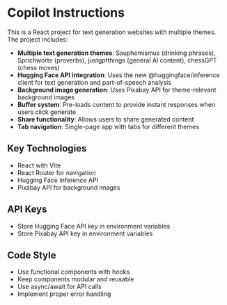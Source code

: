 # Copilot Instructions

<!-- Use this file to provide workspace-specific custom instructions to Copilot. For more details, visit https://code.visualstudio.com/docs/copilot/copilot-customization#_use-a-githubcopilotinstructionsmd-file -->

This is a React project for text generation websites with multiple themes. The project includes:

- **Multiple text generation themes**: Sauphemismus (drinking phrases), Sprichworte (proverbs), justgptthings (general AI content), chessGPT (chess moves)
- **Hugging Face API integration**: Uses the new @huggingface/inference client for text generation and part-of-speech analysis
- **Background image generation**: Uses Pixabay API for theme-relevant background images
- **Buffer system**: Pre-loads content to provide instant responses when users click generate
- **Share functionality**: Allows users to share generated content
- **Tab navigation**: Single-page app with tabs for different themes

## Key Technologies
- React with Vite
- React Router for navigation
- Hugging Face Inference API
- Pixabay API for background images

## API Keys
- Store Hugging Face API key in environment variables
- Store Pixabay API key in environment variables

## Code Style
- Use functional components with hooks
- Keep components modular and reusable
- Use async/await for API calls
- Implement proper error handling
